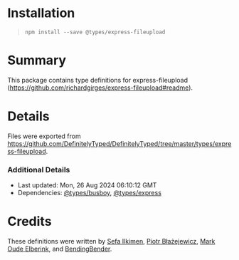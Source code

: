 # Installation
> `npm install --save @types/express-fileupload`

# Summary
This package contains type definitions for express-fileupload (https://github.com/richardgirges/express-fileupload#readme).

# Details
Files were exported from https://github.com/DefinitelyTyped/DefinitelyTyped/tree/master/types/express-fileupload.

### Additional Details
 * Last updated: Mon, 26 Aug 2024 06:10:12 GMT
 * Dependencies: [@types/busboy](https://npmjs.com/package/@types/busboy), [@types/express](https://npmjs.com/package/@types/express)

# Credits
These definitions were written by [Sefa Ilkimen](https://github.com/silkimen), [Piotr Błażejewicz](https://github.com/peterblazejewicz), [Mark Oude Elberink](https://github.com/markxoe), and [BendingBender](https://github.com/BendingBender).

